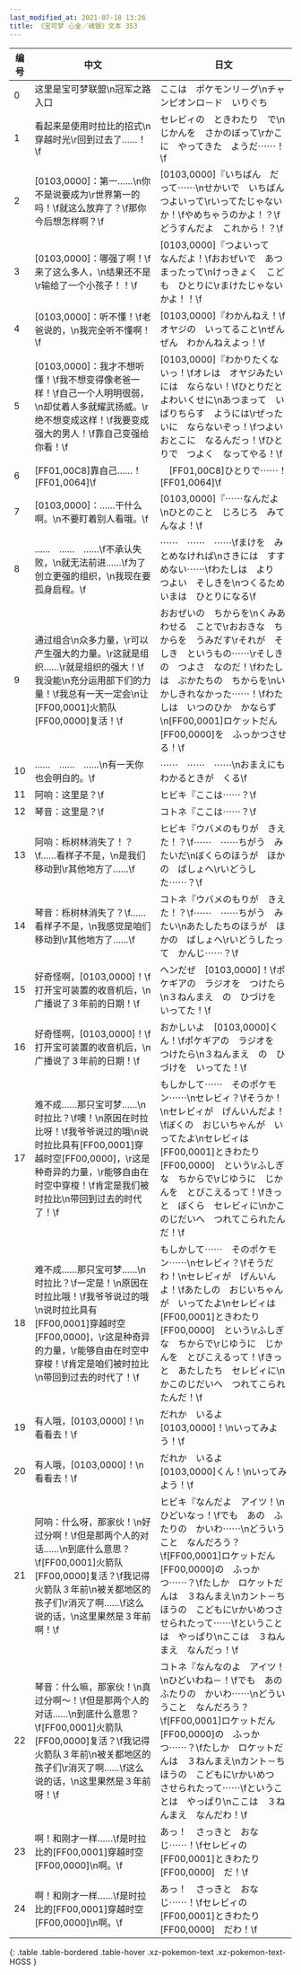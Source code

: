 ```yaml
---
last_modified_at: 2021-07-18 13:26
title: 《宝可梦 心金／魂银》文本 353
---
```

| 编号 | 中文 | 日文 |
| ---- | ---- | ---- |
| 0 | 这里是宝可梦联盟\n冠军之路入口 | ここは　ポケモンリ－グ\nチャンピオンロ－ド　いりぐち |
| 1 | 看起来是使用时拉比的招式\n穿越时光\r回到过去了……！\f | セレビィの　ときわたり　で\nじかんを　さかのぼって\rかこに　やってきた　ようだ⋯⋯！\f |
| 2 | [0103,0000]：第一……\n你不是说要成为\r世界第一的吗！\f就这么放弃了？\f那你今后想怎样啊？\f | [0103,0000]『いちばん　だって⋯⋯\nせかいで　いちばん　つよいって\rいってたじゃないか！\fやめちゃうのかよ！？\fどうすんだよ　これから！？\f |
| 3 | [0103,0000]：哪强了啊！\f来了这么多人，\n结果还不是\r输给了一个小孩子！！\f | [0103,0000]『つよいって　なんだよ！\fおおぜいで　あつまったって\nけっきょく　こども　ひとりに\rまけたじゃないかよ！！\f |
| 4 | [0103,0000]：听不懂！\f老爸说的，\n我完全听不懂啊！\f | [0103,0000]『わかんねえ！\fオヤジの　いってること\nぜんぜん　わかんねえよっ！\f |
| 5 | [0103,0000]：我才不想听懂！\f我不想变得像老爸一样！\f自己一个人明明很弱，\n却仗着人多就耀武扬威。\r绝不想变成这样！\f我要变成强大的男人！\f靠自己变强给你看！\f | [0103,0000]『わかりたくないっ！\fオレは　オヤジみたいには　ならない！\fひとりだと　よわいくせに\nあつまって　いばりちらす　ようには\rぜったいに　ならないぞっ！\fつよい　おとこに　なるんだっ！\fひとりで　つよく　なってやる！\f |
| 6 | [FF01,00C8]靠自己……！[FF01,0064]\f | 　[FF01,00C8]ひとりで⋯⋯！[FF01,0064]\f |
| 7 | [0103,0000]：……干什么啊。\n不要盯着别人看哦。\f | [0103,0000]『⋯⋯なんだよ\nひとのこと　じろじろ　みてんなよ！\f |
| 8 | ……　……　……\f不承认失败，\n就无法前进……\f为了创立更强的组织，\n我现在要孤身启程。\f | ⋯⋯　⋯⋯　⋯⋯\fまけを　みとめなければ\nさきには　すすめない⋯⋯\fわたしは　より　つよい　そしきを\nつくるため　いまは　ひとりになる\f |
| 9 | 通过组合\n众多力量，\r可以产生强大的力量。\r这就是组织……\r就是组织的强大！\f我没能\n充分运用部下们的力量！\f我总有一天一定会\n让[FF00,0001]火箭队[FF00,0000]复活！\f | おおぜいの　ちからを\nくみあわせる　ことで\rおおきな　ちからを　うみだす\rそれが　そしき　というもの⋯⋯\rそしきの　つよさ　なのだ！\fわたしは　ぶかたちの　ちからを\nいかしきれなかった⋯⋯！\fわたしは　いつのひか　かならず\n[FF00,0001]ロケットだん[FF00,0000]を　ふっかつさせる！\f |
| 10 | ……　……　……\n有一天你也会明白的。\f | ⋯⋯　⋯⋯　⋯⋯\nおまえにも　わかるときが　くる\f |
| 11 | 阿响：这里是？\f | ヒビキ『ここは⋯⋯？\f |
| 12 | 琴音：这里是？\f | コトネ『ここは⋯⋯？\f |
| 13 | 阿响：栎树林消失了！？\f……看样子不是，\n是我们移动到\r其他地方了……\f | ヒビキ『ウバメのもりが　きえた！？\f⋯⋯　⋯⋯ちがう　みたいだ\nぼくらのほうが　ほかの　ばしょへ\rいどうした⋯⋯？\f |
| 14 | 琴音：栎树林消失了？\f……看样子不是，\n我感觉是咱们移动到\r其他地方了……\f | コトネ『ウバメのもりが　きえた！？\f⋯⋯　⋯⋯ちがう　みたい\nあたしたちのほうが　ほかの　ばしょへ\rいどうしたって　かんじ⋯⋯？\f |
| 15 | 好奇怪啊，[0103,0000]！\f打开宝可装置的收音机后，\n广播说了３年前的日期！\f | ヘンだぜ　[0103,0000]！\fポケギアの　ラジオを　つけたら\n３ねんまえ　の　ひづけを　いってた！\f |
| 16 | 好奇怪啊，[0103,0000]！\f打开宝可装置的收音机后，\n广播说了３年前的日期！\f | おかしいよ　[0103,0000]くん！\fポケギアの　ラジオを　つけたら\n３ねんまえ　の　ひづけを　いってた！\f |
| 17 | 难不成……那只宝可梦……\n时拉比？\f噢！\n原因在时拉比呀！\f我爷爷说过的哦\n说时拉比具有[FF00,0001]穿越时空[FF00,0000]，\r这是种奇异的力量，\r能够自由在时空中穿梭！\f肯定是我们被时拉比\n带回到过去的时代了！\f | もしかして⋯⋯　そのポケモン⋯⋯\nセレビィ？\fそうか！\nセレビィが　げんいんだよ！\fぼくの　おじいちゃんが　いってたよ\nセレビィは　[FF00,0001]ときわたり[FF00,0000]　という\rふしぎな　ちからで\rじゆうに　じかんを　とびこえるって！\fきっと　ぼくら　セレビィに\nかこのじだいへ　つれてこられたんだ！\f |
| 18 | 难不成……那只宝可梦……\n时拉比？\f一定是！\n原因在时拉比哦！\f我爷爷说过的哦\n说时拉比具有[FF00,0001]穿越时空[FF00,0000]，\r这是种奇异的力量，\r能够自由在时空中穿梭！\f肯定是咱们被时拉比\n带回到过去的时代了！\f | もしかして⋯⋯　そのポケモン⋯⋯\nセレビィ？\fそうだわ！\nセレビィが　げんいんよ！\fあたしの　おじいちゃんが　いってたよ\nセレビィは　[FF00,0001]ときわたり[FF00,0000]　という\rふしぎな　ちからで\rじゆうに　じかんを　とびこえるって！\fきっと　あたしたち　セレビィに\nかこのじだいへ　つれてこられたんだ！\f |
| 19 | 有人哦，[0103,0000]！\n看看去！\f | だれか　いるよ　[0103,0000]！\nいってみよう！\f |
| 20 | 有人哦，[0103,0000]！\n看看去！\f | だれか　いるよ　[0103,0000]くん！\nいってみよう！\f |
| 21 | 阿响：什么呀，那家伙！\n好过分啊！\f但是那两个人的对话……\n到底什么意思？\f[FF00,0001]火箭队[FF00,0000]复活？\f我记得火箭队３年前\n被关都地区的孩子们\r消灭了啊……\f这么说的话，\n这里果然是３年前啊！\f | ヒビキ『なんだよ　アイツ！\nひどいなっ！\fでも　あの　ふたりの　かいわ⋯⋯\nどういうこと　なんだろう？\f[FF00,0001]ロケットだん[FF00,0000]の　ふっかつ⋯⋯？\fたしか　ロケットだんは　３ねんまえ\nカント－ちほうの　こどもに\rかいめつさせられたって⋯⋯\fということは　やっぱり\nここは　３ねんまえ　なんだっ！\f |
| 22 | 琴音：什么嘛，那家伙！\n真过分啊～！\f但是那两个人的对话……\n到底什么意思？\f[FF00,0001]火箭队[FF00,0000]复活？\f我记得火箭队３年前\n被关都地区的孩子们\r消灭了啊……\f这么说的话，\n这里果然是３年前呀！\f | コトネ『なんなのよ　アイツ！\nひどいわね－！\fでも　あの　ふたりの　かいわ⋯⋯\nどういうこと　なんだろう？\f[FF00,0001]ロケットだん[FF00,0000]の　ふっかつ⋯⋯？\fたしか　ロケットだんは　３ねんまえ\nカント－ちほうの　こどもに\rかいめつ　させられたって⋯⋯\fということは　やっぱり\nここは　３ねんまえ　なんだわ！\f |
| 23 | 啊！和刚才一样……\f是时拉比的[FF00,0001]穿越时空[FF00,0000]\n啊。\f | あっ！　さっきと　おなじ⋯⋯！\fセレビィの　[FF00,0001]ときわたり[FF00,0000]　だ！\f |
| 24 | 啊！和刚才一样……\f是时拉比的[FF00,0001]穿越时空[FF00,0000]\n啊。\f | あっ！　さっきと　おなじ⋯⋯！\fセレビィの　[FF00,0001]ときわたり[FF00,0000]　だわ！\f |
{: .table .table-bordered .table-hover .xz-pokemon-text .xz-pokemon-text-HGSS }